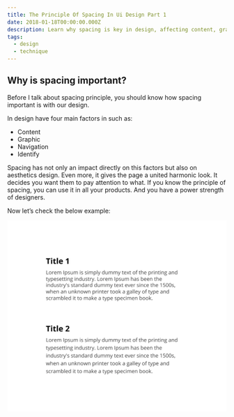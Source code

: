 ```yaml
---
title: The Principle Of Spacing In Ui Design Part 1
date: 2018-01-18T00:00:00.000Z
description: Learn why spacing is key in design, affecting content, graphics, navigation, and overall aesthetics to create a balanced, clear, and engaging user interface.
tags:
  - design
  - technique
---
```


## Why is spacing important?

Before I talk about spacing principle, you should know how spacing important is with our design.

In design have four main factors in such as:

* Content
* Graphic
* Navigation
* Identify

Spacing has not only an impact directly on this factors but also on aesthetics design. Even more, it gives the page a united harmonic look. It decides you want them to pay attention to what. If you know the principle of spacing, you can use it in all your products. And you have a power strength of designers.

Now let’s check the below example:

![](assets/the-principle-of-spacing-in-ui-design-part-1_cdf0d4d3eccb21431ec5e9c04b336c24_md5.webp)

